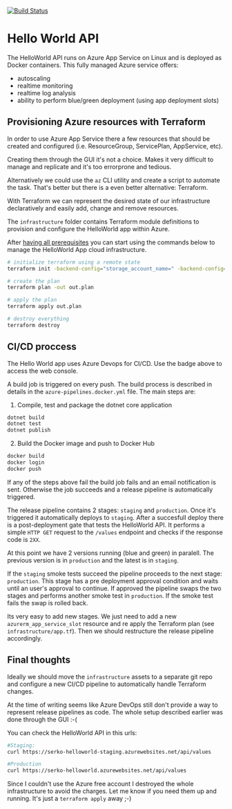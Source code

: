 [![Build Status](https://dev.azure.com/fabiouechi/HelloWorld/_apis/build/status/fabito.dotnetcore-helloworld?branchName=master&jobName=Job)](https://dev.azure.com/fabiouechi/HelloWorld/_build/latest?definitionId=1&branchName=master)

# Hello World API

The HelloWorld API runs on Azure App Service on Linux and is deployed as Docker containers. This fully managed Azure service offers:

* autoscaling
* realtime monitoring
* realtime log analysis
* ability to perform blue/green deployment (using app deployment slots)

## Provisioning Azure resources with Terraform

In order to use Azure App Service there a few resources that should be created and configured (i.e. ResourceGroup, ServicePlan, AppService, etc).

Creating them through the GUI it's not a choice. Makes it very difficult to manage and replicate and it's too errorprone and tedious.

Alternatively we could use the `az` CLI utility and create a script to automate the task. That's better but there is a even better alternative: Terraform.

With Terraform we can represent the desired state of our infrastructure declaratively and easily add, change and remove resources.

The `infrastructure` folder contains Terraform module definitions to provision and configure the HelloWorld app within Azure.

After [having all prerequisites](https://docs.microsoft.com/en-us/azure/virtual-machines/linux/terraform-install-configure) you can start using the commands below to manage the HelloWorld App cloud infrastructure.

```bash
# initialize terraform using a remote state
terraform init -backend-config="storage_account_name=" -backend-config="container_name=tfstate" -backend-config="access_key=" -backend-config="key=helloworld.tfstate"

# create the plan
terraform plan -out out.plan

# apply the plan
terraform apply out.plan

# destroy everything
terraform destroy
```

## CI/CD proccess

The Hello World app uses Azure Devops for CI/CD. Use the badge above to access the web console.

A build job is triggered on every push. The build process is described in details in the `azure-pipelines.docker.yml` file. The main steps are:

1. Compile, test and package the dotnet core application 
```bash
dotnet build 
dotnet test
dotnet publish
```
2. Build the Docker image and push to Docker Hub
```bash
docker build
docker login
docker push
```
If any of the steps above fail the build job fails and an email notification is sent. Otherwise the job succeeds and a release pipeline is automatically triggered.

The release pipeline contains 2 stages: `staging` and `production`. Once it's triggered it automatically deploys to `staging`. After a succesfull deploy there is a post-deployment gate that tests the HelloWorld API. It performs a simple `HTTP GET` request to the `/values` endpoint and checks if the response code is `2XX`.

At this point we have 2 versions running (blue and green) in paralell. The previous version is in `production` and the latest is in `staging`.

If the `staging` smoke tests succeed the pipeline proceeds to the next stage: `production`. This stage has a pre deployment approval condition and waits until an user's approval to continue. If approved the pipeline swaps the two stages and performs another smoke test in `production`. If the smoke test fails the swap is rolled back.

Its very easy to add new stages. We just need to add a new `azurerm_app_service_slot` resource and re apply the Terraform plan (see `infrastructure/app.tf`). Then we should restructure the release pipeline accordingly.

## Final thoughts

Ideally we should move the `infrastructure` assets to a separate git repo and configure a new CI/CD pipeline to automatically handle Terraform changes.

At the time of writing seems like Azure DevOps still don't provide a way to represent release pipelines as code. The whole setup described earlier was done through the GUI :-(

You can check the HelloWorld API in this urls:

```bash
#Staging: 
curl https://serko-helloworld-staging.azurewebsites.net/api/values

#Production 
curl https://serko-helloworld.azurewebsites.net/api/values
```

Since I couldn't use the Azure free account I destroyed the whole infrastructure to avoid the charges. Let me know if you need them up and running. It's just a `terraform apply` away ;-)